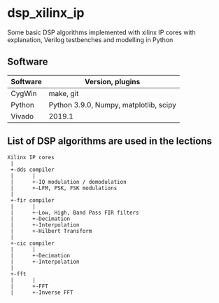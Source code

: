 # dsp_xilinx_ip
Some basic DSP algorithms implemented with xilinx IP cores with explanation, Verilog testbenches and modelling in Python 

## Software

| Software | Version, plugins |
| ------ | ------ |
| CygWin | make, git |
| Python | Python 3.9.0, Numpy, matplotlib, scipy |
| Vivado | 2019.1 |

## List of DSP algorithms are used in the lections
```
Xilinx IP cores
 |
 +-dds compiler
 |      |
 |      +-IQ modulation / demodulation
 |      +-LFM, PSK, FSK modulations
 |
 +-fir compiler
 |      |
 |      +-Low, High, Band Pass FIR filters
 |      +-Decimation
 |      +-Interpolation
 |      +-Hilbert Transform
 |
 +-cic compiler
 |      |
 |      +-Decimation
 |      +-Interpolation
 |
 +-fft
 |      |
 |      +-FFT
 |      +-Inverse FFT
 ```

